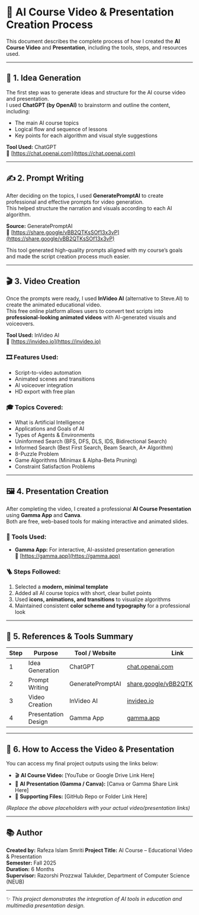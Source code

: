 # 🎥 AI Course Video & Presentation Creation Process

This document describes the complete process of how I created the **AI Course Video** and **Presentation**, including the tools, steps, and resources used.

---

## 🧠 1. Idea Generation

The first step was to generate ideas and structure for the AI course video and presentation.  
I used **ChatGPT (by OpenAI)** to brainstorm and outline the content, including:

- The main AI course topics  
- Logical flow and sequence of lessons  
- Key points for each algorithm and visual style suggestions  

**Tool Used:** ChatGPT  
🔗 [https://chat.openai.com](https://chat.openai.com)

---

## ✍️ 2. Prompt Writing

After deciding on the topics, I used **GeneratePromptAI** to create professional and effective prompts for video generation.  
This helped structure the narration and visuals according to each AI algorithm.

**Source:** GeneratePromptAI  
🔗 [https://share.google/vBB2QTKsSOf13x3vP](https://share.google/vBB2QTKsSOf13x3vP)

This tool generated high-quality prompts aligned with my course’s goals and made the script creation process much easier.

---

## 🎬 3. Video Creation

Once the prompts were ready, I used **InVideo AI** (alternative to Steve.AI) to create the animated educational video.  
This free online platform allows users to convert text scripts into **professional-looking animated videos** with AI-generated visuals and voiceovers.

**Tool Used:** InVideo AI  
🔗 [https://invideo.io](https://invideo.io)

### 🎞️ Features Used:
- Script-to-video automation  
- Animated scenes and transitions  
- AI voiceover integration  
- HD export with free plan  

### 🎓 Topics Covered:
- What is Artificial Intelligence  
- Applications and Goals of AI  
- Types of Agents & Environments  
- Uninformed Search (BFS, DFS, DLS, IDS, Bidirectional Search)  
- Informed Search (Best First Search, Beam Search, A* Algorithm)  
- 8-Puzzle Problem  
- Game Algorithms (Minimax & Alpha-Beta Pruning)  
- Constraint Satisfaction Problems  

---

## 🖼️ 4. Presentation Creation

After completing the video, I created a professional **AI Course Presentation** using **Gamma App** and **Canva**.  
Both are free, web-based tools for making interactive and animated slides.

### 🧰 Tools Used:
- **Gamma App:** For interactive, AI-assisted presentation generation  
  🔗 [https://gamma.app](https://gamma.app)  

### 🪜 Steps Followed:
1. Selected a **modern, minimal template**  
2. Added all AI course topics with short, clear bullet points  
3. Used **icons, animations, and transitions** to visualize algorithms  
4. Maintained consistent **color scheme and typography** for a professional look  

---

## 🔗 5. References & Tools Summary

| Step | Purpose | Tool / Website | Link |
|------|----------|----------------|------|
| 1 | Idea Generation | ChatGPT | [chat.openai.com](https://chat.openai.com) |
| 2 | Prompt Writing | GeneratePromptAI | [share.google/vBB2QTKsSOf13x3vP](https://share.google/vBB2QTKsSOf13x3vP) |
| 3 | Video Creation | InVideo AI | [invideo.io](https://invideo.io) |
| 4 | Presentation Design | Gamma App  | [gamma.app](https://gamma.app) |

---

## 📂 6. How to Access the Video & Presentation

You can access my final project outputs using the links below:

- 🎬 **AI Course Video:** [YouTube or Google Drive Link Here]  
- 📑 **AI Presentation (Gamma / Canva):** [Canva or Gamma Share Link Here]  
- 🧠 **Supporting Files:** [GitHub Repo or Folder Link Here]  

*(Replace the above placeholders with your actual video/presentation links)*

---

## 📚 Author

**Created by:** Rafeza Islam Smriti
**Project Title:** AI Course – Educational Video & Presentation  
**Semester:** Fall 2025  
**Duration:** 6 Months  
**Supervisor:** Razorshi Prozzwal Talukder, Department of Computer Science (NEUB)

---

✨ *This project demonstrates the integration of AI tools in education and multimedia presentation design.*

